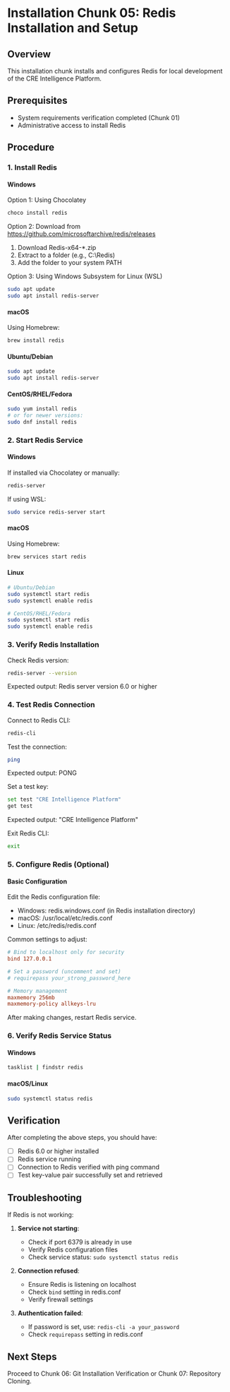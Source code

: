 # Installation Chunk 05: Redis Installation and Setup

## Overview
This installation chunk installs and configures Redis for local development of the CRE Intelligence Platform.

## Prerequisites
- System requirements verification completed (Chunk 01)
- Administrative access to install Redis

## Procedure

### 1. Install Redis
#### Windows
Option 1: Using Chocolatey
```bash
choco install redis
```

Option 2: Download from https://github.com/microsoftarchive/redis/releases
1. Download Redis-x64-*.zip
2. Extract to a folder (e.g., C:\Redis)
3. Add the folder to your system PATH

Option 3: Using Windows Subsystem for Linux (WSL)
```bash
sudo apt update
sudo apt install redis-server
```

#### macOS
Using Homebrew:
```bash
brew install redis
```

#### Ubuntu/Debian
```bash
sudo apt update
sudo apt install redis-server
```

#### CentOS/RHEL/Fedora
```bash
sudo yum install redis
# or for newer versions:
sudo dnf install redis
```

### 2. Start Redis Service
#### Windows
If installed via Chocolatey or manually:
```bash
redis-server
```

If using WSL:
```bash
sudo service redis-server start
```

#### macOS
Using Homebrew:
```bash
brew services start redis
```

#### Linux
```bash
# Ubuntu/Debian
sudo systemctl start redis
sudo systemctl enable redis

# CentOS/RHEL/Fedora
sudo systemctl start redis
sudo systemctl enable redis
```

### 3. Verify Redis Installation
Check Redis version:
```bash
redis-server --version
```

Expected output: Redis server version 6.0 or higher

### 4. Test Redis Connection
Connect to Redis CLI:
```bash
redis-cli
```

Test the connection:
```bash
ping
```

Expected output: PONG

Set a test key:
```bash
set test "CRE Intelligence Platform"
get test
```

Expected output: "CRE Intelligence Platform"

Exit Redis CLI:
```bash
exit
```

### 5. Configure Redis (Optional)
#### Basic Configuration
Edit the Redis configuration file:
- Windows: redis.windows.conf (in Redis installation directory)
- macOS: /usr/local/etc/redis.conf
- Linux: /etc/redis/redis.conf

Common settings to adjust:
```conf
# Bind to localhost only for security
bind 127.0.0.1

# Set a password (uncomment and set)
# requirepass your_strong_password_here

# Memory management
maxmemory 256mb
maxmemory-policy allkeys-lru
```

After making changes, restart Redis service.

### 6. Verify Redis Service Status
#### Windows
```bash
tasklist | findstr redis
```

#### macOS/Linux
```bash
sudo systemctl status redis
```

## Verification
After completing the above steps, you should have:
- [ ] Redis 6.0 or higher installed
- [ ] Redis service running
- [ ] Connection to Redis verified with ping command
- [ ] Test key-value pair successfully set and retrieved

## Troubleshooting
If Redis is not working:

1. **Service not starting**:
   - Check if port 6379 is already in use
   - Verify Redis configuration files
   - Check service status: `sudo systemctl status redis`

2. **Connection refused**:
   - Ensure Redis is listening on localhost
   - Check `bind` setting in redis.conf
   - Verify firewall settings

3. **Authentication failed**:
   - If password is set, use: `redis-cli -a your_password`
   - Check `requirepass` setting in redis.conf

## Next Steps
Proceed to Chunk 06: Git Installation Verification or Chunk 07: Repository Cloning.